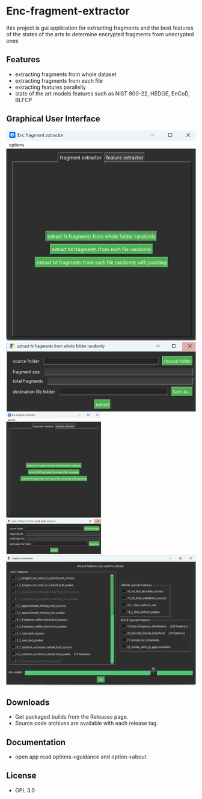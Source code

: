 # Enc-fragment-extractor

this project is gui application for extracting fragments and the best features of the states of the arts to determine encrypted fragments from unecrypted ones 

## Features
- extracting fragments from whole dataset
- extracting fragments from each file
- extracting features parallelly
- state of the art models features such as NIST 800-22, HEDGE, EnCoD, BLFCP

## Graphical User Interface
![fragment_extractor](screenshots/fragment_extractor.png) ![fragment_extractor_2](screenshots/fragment_extractor_2.png)
<img src="screenshots/fragment_extractor.png" alt="Description" width="50%" /> <img src="screenshots/fragment_extractor_2.png" alt="Description" width="50%" />
![feature_extraction](screenshots/feature_extractor.png)

## Downloads
- Get packaged builds from the Releases page.
- Source code archives are available with each release tag.

## Documentation
- open app read options->guidance and option->about.

## License
- GPL 3.0
